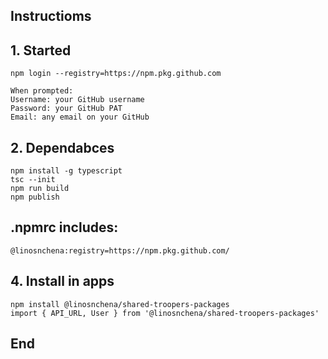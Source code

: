 ## Instructioms

## 1. Started

```
npm login --registry=https://npm.pkg.github.com

When prompted:
Username: your GitHub username
Password: your GitHub PAT
Email: any email on your GitHub
```

## 2. Dependabces

```
npm install -g typescript
tsc --init
npm run build
npm publish
```

## .npmrc includes:

```
@linosnchena:registry=https://npm.pkg.github.com/
```

## 4. Install in apps

```
npm install @linosnchena/shared-troopers-packages
import { API_URL, User } from '@linosnchena/shared-troopers-packages'
```

## End

